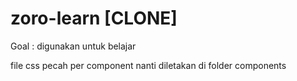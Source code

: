 # zoro-learn [CLONE]

Goal : digunakan untuk belajar

file css pecah per component
nanti diletakan di folder components
